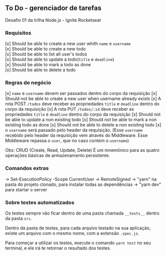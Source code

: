 ## To Do - gerenciador de tarefas
Desafio 01 da trilha Node.js - Ignite Rocketseat  

### Requisitos
[x] Should be able to create a new user whith `name` e `username`  
[x] Should be able to create a new todo  
[x] Should be able to list all user's todos  
[x] Should be able to update a todo(`title` e `deadline`)  
[x] Should be able to mark a todo as done  
[x] Should be able to delete a todo  


### Regras de negócio
[x] `name` e `username` devem ser passados dentro do corpo da requisição
[x] Should not be able to create a new user when username already exists
[x] A rota POST `/todos` deve receber  as propriedades  `title` e `deadline` dentro do corpo da requisição
[x] A rota PUT `/todos/:id` deve receber as propriedades `title` e `deadline` dentro do corpo da requisição 
[x] Should not be able to update a non existing todo
[x] Should not be able to mark a non existing todo as done
[x] Should not be able to delete a non existing todo
[x] o `username` será passado pelo header da requisição. (Esse `username` recebido pelo header da requisição vem através do Middleware. Esse Middleware repassa o `user`, que no caso contem o `username`)

   
Obs: CRUD (Create, Read, Update, Delete) É um mnemônico para as quatro operações básicas de armazenamento persistente.


### Comandos extras
-> Set-ExecutionPolicy -Scope CurrentUser
-> RemoteSigned
-> "yarn" na pasta do projeto clonado, para instalar todas as dependências
-> "yarn dev" para startar o server

### Sobre testes automatizados
Os testes sempre vão ficar dentro de uma pasta chamada `__tests__` dentro da pasta `src`.

Dentro da pasta de testes, para cada arquivo testado na sua aplicação, existe um arquivo com o mesmo nome, com a extensão `.spec.js`.

Para começar a utilizar os testes, execute o comando `yarn test` no seu terminal, e ele irá te retornar o resultado dos testes.




